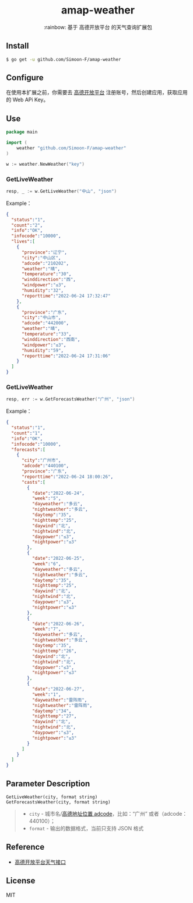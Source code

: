
<h1 align="center">amap-weather</h1>

<p align="center">:rainbow: 基于 高德开放平台 的天气查询扩展包</p>

## Install

```sh
$ go get -u github.com/Simoon-F/amap-weather
```

## Configure

在使用本扩展之前，你需要去 [高德开放平台](https://console.amap.com/dev/index) 注册账号，然后创建应用，获取应用的 Web APi Key。

## Use

```go
package main

import (
	weather "github.com/Simoon-F/amap-weather"
)

w := weather.NewWeather("key")

```

### GetLiveWeather

```go
resp, _ := w.GetLiveWeather("中山", "json")
```
Example：
```json
{
  "status":"1",
  "count":"2",
  "info":"OK",
  "infocode":"10000",
  "lives":[
    {
      "province":"辽宁",
      "city":"中山区",
      "adcode":"210202",
      "weather":"晴",
      "temperature":"30",
      "winddirection":"西",
      "windpower":"≤3",
      "humidity":"32",
      "reporttime":"2022-06-24 17:32:47"
    },
    {
      "province":"广东",
      "city":"中山市",
      "adcode":"442000",
      "weather":"晴",
      "temperature":"33",
      "winddirection":"西南",
      "windpower":"≤3",
      "humidity":"59",
      "reporttime":"2022-06-24 17:31:06"
    }
  ]
}

```
### GetLiveWeather
```go
resp, err := w.GetForecastsWeather("广州", "json")
```
Example：
```json
{
  "status":"1",
  "count":"1",
  "info":"OK",
  "infocode":"10000",
  "forecasts":[
    {
      "city":"广州市",
      "adcode":"440100",
      "province":"广东",
      "reporttime":"2022-06-24 18:00:26",
      "casts":[
        {
          "date":"2022-06-24",
          "week":"5",
          "dayweather":"多云",
          "nightweather":"多云",
          "daytemp":"35",
          "nighttemp":"25",
          "daywind":"北",
          "nightwind":"北",
          "daypower":"≤3",
          "nightpower":"≤3"
        },
        {
          "date":"2022-06-25",
          "week":"6",
          "dayweather":"多云",
          "nightweather":"多云",
          "daytemp":"35",
          "nighttemp":"25",
          "daywind":"北",
          "nightwind":"北",
          "daypower":"≤3",
          "nightpower":"≤3"
        },
        {
          "date":"2022-06-26",
          "week":"7",
          "dayweather":"多云",
          "nightweather":"多云",
          "daytemp":"35",
          "nighttemp":"26",
          "daywind":"北",
          "nightwind":"北",
          "daypower":"≤3",
          "nightpower":"≤3"
        },
        {
          "date":"2022-06-27",
          "week":"1",
          "dayweather":"雷阵雨",
          "nightweather":"雷阵雨",
          "daytemp":"34",
          "nighttemp":"27",
          "daywind":"北",
          "nightwind":"北",
          "daypower":"≤3",
          "nightpower":"≤3"
        }
      ]
    }
  ]
}
```

## Parameter Description

```
GetLiveWeather(city, format string)
GetForecastsWeather(city, format string)
```

> - `city` - 城市名/[高德地址位置 adcode](https://lbs.amap.com/api/webservice/download)，比如：“广州” 或者（adcode：440100）；
> - `format`  - 输出的数据格式，当前只支持 JSON 格式

## Reference

- [高德开放平台天气接口](https://lbs.amap.com/api/webservice/guide/api/weatherinfo/)

## License

MIT
